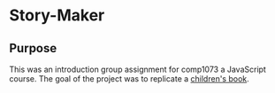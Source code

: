 # Story-Maker

## Purpose

This was an introduction group assignment for comp1073 a JavaScript course. The goal of the project was to replicate a [children's book](https://www.youtube.com/watch?v=gG8y_e6t0G4).
